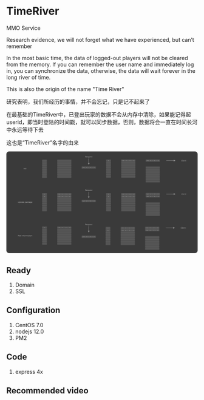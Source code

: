 # TimeRiver
MMO Service

Research evidence, we will not forget what we have experienced, but can’t remember

In the most basic time, the data of logged-out players will not be cleared from the memory. If you can remember the user name and immediately log in, you can synchronize the data, otherwise, the data will wait forever in the long river of time.

This is also the origin of the name "Time River"

研究表明，我们所经历的事情，并不会忘记，只是记不起来了

在最基础的TimeRiver中，已登出玩家的数据不会从内存中清除，如果能记得起userid，即当时登陆的时间戳，就可以同步数据，否则，数据将会一直在时间长河中永远等待下去

这也是“TimeRiver”名字的由来

![Prototype design of TimeRiver](https://github.com/BlessedChild/TimeRiver/blob/main/TimeRiver_20210626.png?raw=true)

## Ready

1. Domain
2. SSL

## Configuration

1. CentOS 7.0
2. nodejs 12.0
3. PM2


## Code

1. express 4x

## Recommended video
